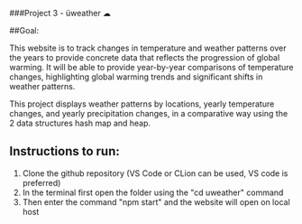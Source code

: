 ###Project 3 - üweather ☁

##Goal: 

This website is to track changes in temperature and weather patterns over the years to provide concrete data that reflects the progression of global warming. It will be able to provide year-by-year comparisons of temperature changes, highlighting global warming trends and significant shifts in weather patterns.

This project displays weather patterns by locations, yearly temperature changes, and yearly precipitation changes, in a comparative way using the 2 data structures hash map and heap.

## Instructions to run:

1. Clone the github repository (VS Code or CLion can be used, VS code is preferred)
2. In the terminal first open the folder using the "cd uweather" command
3. Then enter the command "npm start" and the website will open on local host
